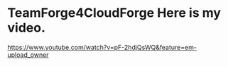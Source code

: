 TeamForge4CloudForge 
Here is my video.
====================
https://www.youtube.com/watch?v=pF-2hdjQsWQ&feature=em-upload_owner

